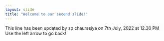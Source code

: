 ```yaml
---
layout: slide
title: "Welcome to our second slide!"
---
```

This line has been updated by sp chaurasiya on 7th July, 2022 at 12.30 PM
Use the left arrow to go back!